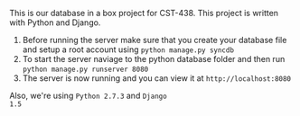 This is our database in a box project for CST-438.  This project is written with Python and Django.

<ol>
<li>Before running the server make sure that you create your database file and setup a root account using <code>python manage.py syncdb</code>
<li>To start the server naviage to the python database folder and then run <code>python manage.py runserver 8080</code></li>
<li>The server is now running and you can view it at <code>http://localhost:8080</code></li>
</ol>

Also, we're using <code>Python 2.7.3</code> and <code>Django 1.5</code>
